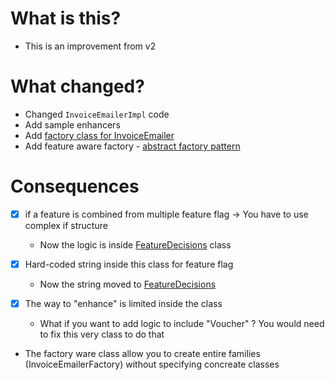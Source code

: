 # What is this?

- This is an improvement from v2

# What changed?
- Changed `InvoiceEmailerImpl` code
- Add sample enhancers
- Add [factory class for InvoiceEmailer](./InvoiceEmailerFactory.java)
- Add feature aware factory - [abstract factory pattern](https://refactoring.guru/design-patterns/abstract-factory)

# Consequences
- [x] if a feature is combined from multiple feature flag -> You have to use complex if structure
  - Now the logic is inside [FeatureDecisions](./FeatureDecisions.java) class

- [x] Hard-coded string inside this class for feature flag
  - Now the string moved to [FeatureDecisions](./FeatureDecisionsImpl.java)

- [x] The way to "enhance" is limited inside the class
    - What if you want to add logic to include "Voucher" ? You would need to fix this very class to do that

- The factory ware class allow you to create entire families (InvoiceEmailerFactory) without specifying concreate classes
